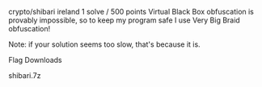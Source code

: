 crypto/shibari
ireland
1 solve / 500 points
Virtual Black Box obfuscation is provably impossible, so to keep my program safe I use Very Big Braid obfuscation!

Note: if your solution seems too slow, that's because it is.

Flag
Downloads

shibari.7z
